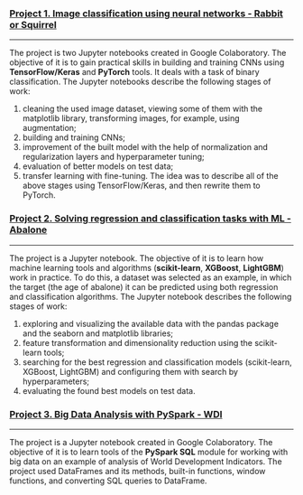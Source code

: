 ### [Project 1. Image classification using neural networks - Rabbit or Squirrel](https://github.com/data42lana/learning_dl_tools)
---
The project is two Jupyter notebooks created in Google Colaboratory. The objective of it is to gain practical skills in building and training CNNs using **TensorFlow/Keras** and **PyTorch** tools. It deals with a task of binary classification.
The Jupyter notebooks describe the following stages of work: 
1) сleaning the used image dataset, viewing some of them with the matplotlib library, transforming images, for example, using augmentation;
2) building and training CNNs;
3) improvement of the built model with the help of normalization and regularization layers and hyperparameter tuning;
4) evaluation of better models on test data;
5) transfer learning with fine-tuning.
The idea was to describe all of the above stages using TensorFlow/Keras, and then rewrite them to PyTorch. 
    
### [Project 2. Solving regression and classification tasks with ML - Abalone](https://github.com/data42lana/learning_ml_tools)
---
The project is a Jupyter notebook. The objective of it is to learn how machine learning tools and algorithms (**scikit-learn**, **XGBoost**, **LightGBM**) work in practice. To do this, a dataset was selected as an example, in which the target (the age of abalone) it can be predicted using both regression and classification algorithms. The Jupyter notebook describes the following stages of work: 
1) exploring and visualizing  the available data with the pandas package and the seaborn and matplotlib libraries;
2) feature transformation and dimensionality reduction using the scikit-learn tools;
3) searching for the best regression and classification models (scikit-learn, XGBoost, LightGBM) and configuring them with search by hyperparameters;
4) evaluating the found best models on test data.
 
### [Project 3. Big Data Analysis with PySpark - WDI](https://github.com/data42lana/learning_big_data)
---
The project is a Jupyter notebook created in Google Colaboratory. The objective of it is to learn tools of the **PySpark SQL** module for working with big data on an example of analysis of World Development Indicators. The project used DataFrames and its methods, built-in functions, window functions, and converting SQL queries to DataFrame. 
